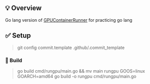 ## 💡 Overview
Go lang version of [GPUContainerRunner](https://github.com/KensukeNakazawa/GPUContainerRunner) for practicing go lang

## ✅ Setup

> git config commit.template .github/.commit_template

### :hammer: Build 
> go build cmd/rungpu/main.go && mv main rungpu
> GOOS=linux GOARCH=amd64 go build -o rungpu cmd/rungpu/main.go